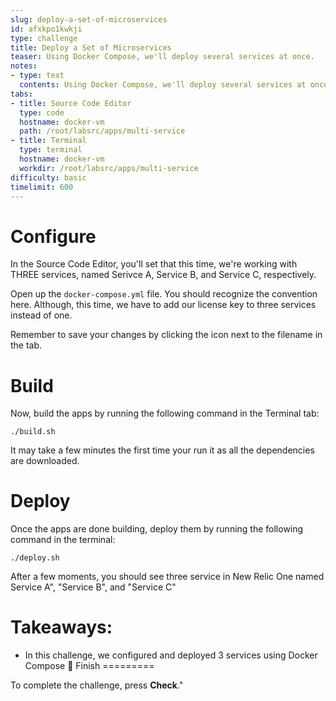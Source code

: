 ```yaml
---
slug: deploy-a-set-of-microservices
id: afxkpo1kwkji
type: challenge
title: Deploy a Set of Microservices
teaser: Using Docker Compose, we'll deploy several services at once.
notes:
- type: text
  contents: Using Docker Compose, we'll deploy several services at once.
tabs:
- title: Source Code Editor
  type: code
  hostname: docker-vm
  path: /root/labsrc/apps/multi-service
- title: Terminal
  type: terminal
  hostname: docker-vm
  workdir: /root/labsrc/apps/multi-service
difficulty: basic
timelimit: 600
---
```



Configure
=========

In the Source Code Editor, you'll set that this time, we're working with THREE services, named Serivce A, Service B, and Service C, respectively.

Open up the `docker-compose.yml` file.  You should recognize the convention here.  Although, this time, we have to add our license key to three services instead of one.

Remember to save your changes by clicking the icon next to the filename in the tab.

Build
=====
Now, build the apps by running the following command in the Terminal tab:
```
./build.sh
```
It may take a few minutes the first time your run it as all the dependencies are downloaded.

Deploy
======
Once the apps are done building, deploy them by running the following command in the terminal:
```
./deploy.sh
```

After a few moments, you should see three service in New Relic One named Service A", "Service B", and "Service C"

Takeaways:
==========
 - In this challenge, we configured and deployed 3 services using Docker Compose
🏁 Finish
=========

To complete the
challenge, press **Check**."
